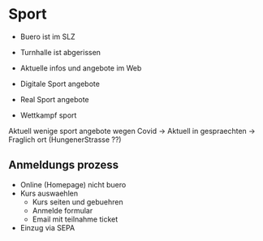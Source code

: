 # Sport

- Buero ist im SLZ
- Turnhalle ist abgerissen
- Aktuelle infos und angebote im Web

- Digitale Sport angebote
- Real Sport angebote
- Wettkampf sport

Aktuell wenige sport angebote wegen Covid
-> Aktuell in gespraechten
-> Fraglich ort (HungenerStrasse ??)

## Anmeldungs prozess
- Online (Homepage) nicht buero
- Kurs auswaehlen
  - Kurs seiten und gebuehren
  - Anmelde formular
  - Email mit teilnahme ticket
- Einzug via SEPA
